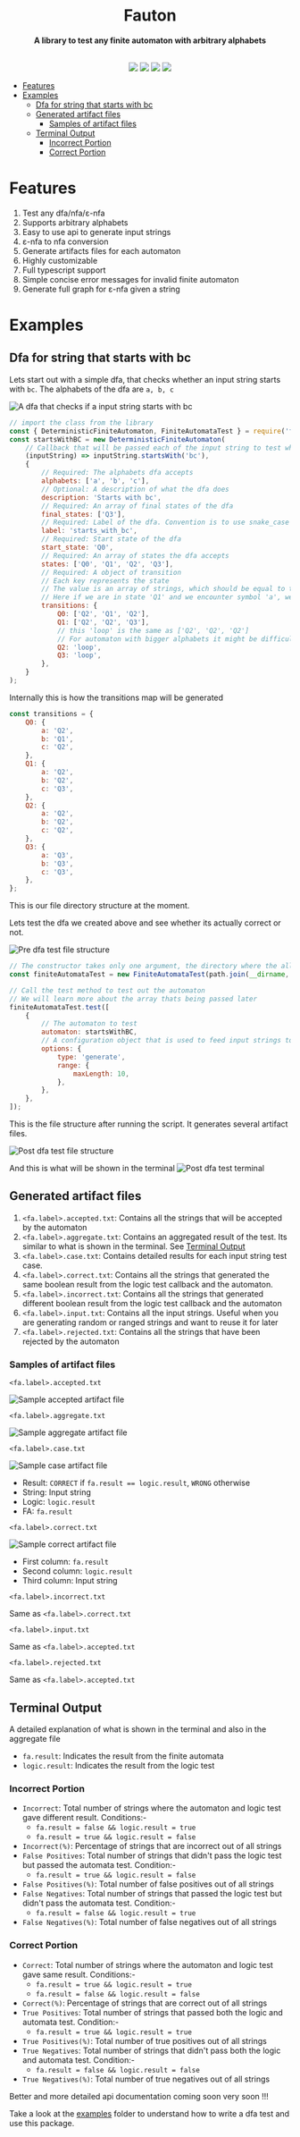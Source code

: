 <div align="center"> <h1>Fauton</h1> </div>
<div align="center"><b>A library to test any finite automaton with arbitrary alphabets</b></div>

</br>

<p align="center">
  <a href="https://app.codecov.io/gh/Devorein/fauton/branch/master"><img src="https://img.shields.io/codecov/c/github/devorein/fauton?color=blue"/></a>
  <img src="https://img.shields.io/github/commit-activity/m/devorein/fauton?color=yellow" />
  <img src="https://img.shields.io/github/repo-size/devorein/fauton?style=flat-square&color=orange"/>
  <img src="https://img.shields.io/github/contributors/devorein/fauton?label=contributors&color=red"/>
</p>

- [Features](#features)
- [Examples](#examples)
  - [Dfa for string that starts with bc](#dfa-for-string-that-starts-with-bc)
  - [Generated artifact files](#generated-artifact-files)
    - [Samples of artifact files](#samples-of-artifact-files)
  - [Terminal Output](#terminal-output)
    - [Incorrect Portion](#incorrect-portion)
    - [Correct Portion](#correct-portion)

# Features

1. Test any dfa/nfa/ε-nfa
2. Supports arbitrary alphabets
3. Easy to use api to generate input strings
4. ε-nfa to nfa conversion
5. Generate artifacts files for each automaton
6. Highly customizable
7. Full typescript support
8. Simple concise error messages for invalid finite automaton
9. Generate full graph for ε-nfa given a string

# Examples

## Dfa for string that starts with bc

Lets start out with a simple dfa, that checks whether an input string starts with `bc`. The alphabets of the dfa are `a, b, c`

![A dfa that checks if a input string starts with bc](./public/starts_with_bc_dfa.png 'Dfa that starts with BC')

```js
// import the class from the library
const { DeterministicFiniteAutomaton, FiniteAutomataTest } = require('fauton');
const startsWithBC = new DeterministicFiniteAutomaton(
	// Callback that will be passed each of the input string to test whether its should be accepted by the dfa or not
	(inputString) => inputString.startsWith('bc'),
	{
		// Required: The alphabets dfa accepts
		alphabets: ['a', 'b', 'c'],
		// Optional: A description of what the dfa does
		description: 'Starts with bc',
		// Required: An array of final states of the dfa
		final_states: ['Q3'],
		// Required: Label of the dfa. Convention is to use snake_case words
		label: 'starts_with_bc',
		// Required: Start state of the dfa
		start_state: 'Q0',
		// Required: An array of states the dfa accepts
		states: ['Q0', 'Q1', 'Q2', 'Q3'],
		// Required: A object of transition
		// Each key represents the state
		// The value is an array of strings, which should be equal to the length of the alphabets
		// Here if we are in state 'Q1' and we encounter symbol 'a', we move to the state 'Q2'
		transitions: {
			Q0: ['Q2', 'Q1', 'Q2'],
			Q1: ['Q2', 'Q2', 'Q3'],
			// this 'loop' is the same as ['Q2', 'Q2', 'Q2']
			// For automaton with bigger alphabets it might be difficult to write that out so its added as a convenience
			Q2: 'loop',
			Q3: 'loop',
		},
	}
);
```

Internally this is how the transitions map will be generated

```js
const transitions = {
	Q0: {
		a: 'Q2',
		b: 'Q1',
		c: 'Q2',
	},
	Q1: {
		a: 'Q2',
		b: 'Q2',
		c: 'Q3',
	},
	Q2: {
		a: 'Q2',
		b: 'Q2',
		c: 'Q2',
	},
	Q3: {
		a: 'Q3',
		b: 'Q3',
		c: 'Q3',
	},
};
```

This is our file directory structure at the moment.

Lets test the dfa we created above and see whether its actually correct or not.

![Pre dfa test file structure](./public/pre_dfa_test.png)

```js
// The constructor takes only one argument, the directory where the all the artifact files will be generated, if its not present, it will be created
const finiteAutomataTest = new FiniteAutomataTest(path.join(__dirname, 'logs'));

// Call the test method to test out the automaton
// We will learn more about the array thats being passed later
finiteAutomataTest.test([
	{
		// The automaton to test
		automaton: startsWithBC,
		// A configuration object that is used to feed input strings to the automaton
		options: {
			type: 'generate',
			range: {
				maxLength: 10,
			},
		},
	},
]);
```

This is the file structure after running the script. It generates several artifact files.

![Post dfa test file structure](./public/post_dfa_test.png)

And this is what will be shown in the terminal
![Post dfa test terminal](./public/post_dfa_test_terminal.png 'A sample terminal output post dfa test')

## Generated artifact files

1. `<fa.label>.accepted.txt`: Contains all the strings that will be accepted by the automaton
2. `<fa.label>.aggregate.txt`: Contains an aggregated result of the test. Its similar to what is shown in the terminal. See [Terminal Output](#terminal-output)
3. `<fa.label>.case.txt`: Contains detailed results for each input string test case.
4. `<fa.label>.correct.txt`: Contains all the strings that generated the same boolean result from the logic test callback and the automaton.
5. `<fa.label>.incorrect.txt`: Contains all the strings that generated different boolean result from the logic test callback and the automaton
6. `<fa.label>.input.txt`: Contains all the input strings. Useful when you are generating random or ranged strings and want to reuse it for later
7. `<fa.label>.rejected.txt`: Contains all the strings that have been rejected by the automaton

### Samples of artifact files

`<fa.label>.accepted.txt`

![Sample accepted artifact file](./public/sample_accepted_artifact_file.png)

`<fa.label>.aggregate.txt`

![Sample aggregate artifact file](./public/sample_aggregate_artifact_file.png)

`<fa.label>.case.txt`

![Sample case artifact file](./public/sample_case_artifact_file.png)

- Result: `CORRECT` if `fa.result == logic.result`, `WRONG` otherwise
- String: Input string
- Logic: `logic.result`
- FA: `fa.result`

`<fa.label>.correct.txt`

![Sample correct artifact file](./public/sample_correct_artifact_file.png)

- First column: `fa.result`
- Second column: `logic.result`
- Third column: Input string

`<fa.label>.incorrect.txt`

Same as `<fa.label>.correct.txt`

`<fa.label>.input.txt`

Same as `<fa.label>.accepted.txt`

`<fa.label>.rejected.txt`

Same as `<fa.label>.accepted.txt`

## Terminal Output

A detailed explanation of what is shown in the terminal and also in the aggregate file

- `fa.result`: Indicates the result from the finite automata
- `logic.result`: Indicates the result from the logic test

### Incorrect Portion

- `Incorrect`: Total number of strings where the automaton and logic test gave different result. Conditions:-
  - `fa.result = false && logic.result = true`
  - `fa.result = true && logic.result = false`
- `Incorrect(%)`: Percentage of strings that are incorrect out of all strings
- `False Positives`: Total number of strings that didn't pass the logic test but passed the automata test. Condition:-
  - `fa.result = true && logic.result = false`
- `False Positives(%)`: Total number of false positives out of all strings
- `False Negatives`: Total number of strings that passed the logic test but didn't pass the automata test. Condition:-
  - `fa.result = false && logic.result = true`
- `False Negatives(%)`: Total number of false negatives out of all strings

### Correct Portion

- `Correct`: Total number of strings where the automaton and logic test gave same result. Conditions:-
  - `fa.result = true && logic.result = true`
  - `fa.result = false && logic.result = false`
- `Correct(%)`: Percentage of strings that are correct out of all strings
- `True Positives`: Total number of strings that passed both the logic and automata test. Condition:-
  - `fa.result = true && logic.result = true`
- `True Positives(%)`: Total number of true positives out of all strings
- `True Negatives`: Total number of strings that didn't pass both the logic and automata test. Condition:-
  - `fa.result = false && logic.result = false`
- `True Negatives(%)`: Total number of true negatives out of all strings

Better and more detailed api documentation coming soon very soon !!!

Take a look at the [examples](./examples) folder to understand how to write a dfa test and use this package.
